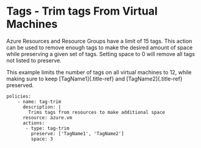 Tags - Trim tags From Virtual Machines
======================================

Azure Resources and Resource Groups have a limit of 15 tags. This action
can be used to remove enough tags to make the desired amount of space
while preserving a given set of tags. Setting space to 0 will remove all
tags not listed to preserve.

This example limits the number of tags on all virtual machines to 12,
while making sure to keep [TagName1]{.title-ref} and
[TagName2]{.title-ref} preserved.

``` {.yaml}
policies:
    - name: tag-trim
      description: |
        Trims tags from resources to make additional space
      resource: azure.vm
      actions:
       - type: tag-trim
         preserve: ['TagName1', 'TagName2']
         space: 3
```
